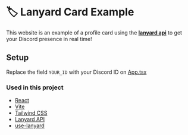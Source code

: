 # 🏷️ Lanyard Card Example

This website is an example of a profile card using the [**lanyard api**](https://github.com/Phineas/lanyard) to get your Discord presence in real time!

## Setup
Replace the field `YOUR_ID` with your Discord ID on [App.tsx](https://github.com/davidszz/lanyard-card-example/blob/main/src/App.tsx#L25)

### Used in this project
- [React](https://reactjs.org)
- [Vite](vitejs.dev)
- [Tailwind CSS](tailwindcss.com)
- [Lanyard API](https://github.com/Phineas/lanyard)
- [use-lanyard](https://github.com/alii/use-lanyard)